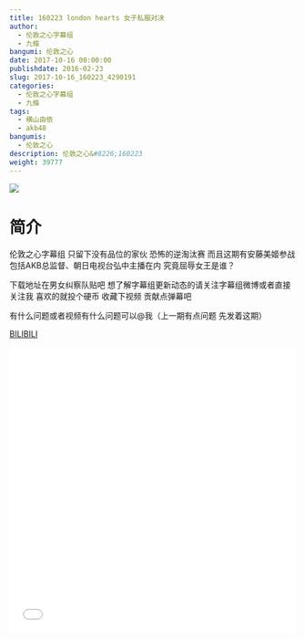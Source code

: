```yaml
---
title: 160223 london hearts 女子私服对决
author: 
  - 伦敦之心字幕组
  - 九條
bangumi: 伦敦之心
date: 2017-10-16 00:00:00
publishdate: 2016-02-23
slug: 2017-10-16_160223_4290191
categories: 
  - 伦敦之心字幕组
  - 九條
tags: 
  - 横山由依
  - akb48
bangumis: 
  - 伦敦之心
description: 伦敦之心&#8226;160223
weight: 39777
---
```


![](https://i.imgur.com/hXRY0Mc.jpg)

# 简介  
伦敦之心字幕组 只留下没有品位的家伙 恐怖的逆淘汰赛 而且这期有安藤美姬参战 包括AKB总监督、朝日电视台弘中主播在内 究竟屈辱女王是谁？


下载地址在男女纠察队贴吧 想了解字幕组更新动态的请关注字幕组微博或者直接关注我 喜欢的就投个硬币 收藏下视频 贡献点弹幕吧


有什么问题或者视频有什么问题可以@我（上一期有点问题  先发着这期）

  [BILIBILI](https://www.bilibili.com/video/av4290191/)


<div class="vcontainer">  <iframe class='video' src="//www.bilibili.com/html/html5player.html?cid=6938504&aid=4290191" width="100%" height="500" frameborder="0" allowfullscreen="allowfullscreen"></iframe></div>
